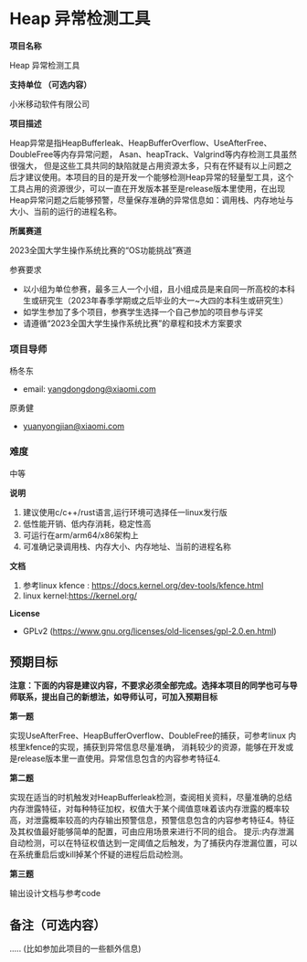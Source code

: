 # Heap 异常检测工具 
**项目名称**

Heap 异常检测工具

**支持单位 （可选内容）**

小米移动软件有限公司

**项目描述**

Heap异常是指HeapBufferleak、HeapBufferOverflow、UseAfterFree、DoubleFree等内存异常问题， Asan、heapTrack、Valgrind等内存检测工具虽然很强大， 但是这些工具共同的缺陷就是占用资源太多，只有在怀疑有以上问题之后才建议使用。本项目的目的是开发一个能够检测Heap异常的轻量型工具，这个工具占用的资源很少，可以一直在开发版本甚至是release版本里使用，在出现Heap异常问题之后能够预警，尽量保存准确的异常信息如：调用栈、内存地址与大小、当前的运行的进程名称。

**所属赛道**

2023全国大学生操作系统比赛的“OS功能挑战”赛道

参赛要求
- 以小组为单位参赛，最多三人一个小组，且小组成员是来自同一所高校的本科生或研究生（2023年春季学期或之后毕业的大一~大四的本科生或研究生）
- 如学生参加了多个项目，参赛学生选择一个自己参加的项目参与评奖
- 请遵循“2023全国大学生操作系统比赛”的章程和技术方案要求
### 项目导师

杨冬东 
- email: yangdongdong@xiaomi.com  

原勇健
- yuanyongjian@xiaomi.com

### 难度

中等

**说明**
1. 建议使用c/c++/rust语言,运行环境可选择任一linux发行版
2. 低性能开销、低内存消耗，稳定性高
3. 可运行在arm/arm64/x86架构上
4. 可准确记录调用栈、内存大小、内存地址、当前的进程名称

**文档**
1. 参考linux kfence : https://docs.kernel.org/dev-tools/kfence.html
2. linux kernel:https://kernel.org/

**License**
- GPLv2 (https://www.gnu.org/licenses/old-licenses/gpl-2.0.en.html)

## 预期目标

**注意：下面的内容是建议内容，不要求必须全部完成。选择本项目的同学也可与导师联系，提出自己的新想法，如导师认可，可加入预期目标**

**第一题**

实现UseAfterFree、HeapBufferOverflow、DoubleFree的捕获，可参考linux  内核里kfence的实现，捕获到异常信息尽量准确， 消耗较少的资源，能够在开发或是release版本里一直使用。异常信息包含的内容参考特征4.

**第二题**

实现在适当的时机触发对HeapBufferleak检测，查阅相关资料，尽量准确的总结内存泄露特征，对每种特征加权，权值大于某个阈值意味着该内存泄露的概率较高，对泄露概率较高的内存输出预警信息，预警信息包含的内容参考特征4。特征及其权值最好能够简单的配置，可由应用场景来进行不同的组合。
提示:内存泄漏自动检测，可以在特征权值达到一定阈值之后触发，为了捕获内存泄漏位置，可以在系统重启后或kill掉某个怀疑的进程后启动检测。


**第三题**

输出设计文档与参考code

## 备注（可选内容）

..... (比如参加此项目的一些额外信息)

